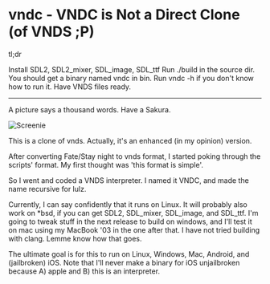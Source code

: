 vndc - VNDC is Not a Direct Clone (of VNDS ;P)
====

tl;dr

Install SDL2, SDL2_mixer, SDL_image, SDL_ttf
Run ./build in the source dir.
You should get a binary named vndc in bin.
Run vndc -h if you don't know how to run it. Have VNDS files ready.

-----

A picture says a thousand words. Have a Sakura.

![Screenie](https://raw.github.com/chaoskagami/vndc/data/screenshot.png)

This is a clone of vnds. Actually, it's an enhanced (in my opinion) version.

After converting Fate/Stay night to vnds format, I started poking through the scripts' format. My first thought was 'this format is simple'.

So I went and coded a VNDS interpreter. I named it VNDC, and made the name recursive for lulz.

Currently, I can say confidently that it runs on Linux. It will probably also work on *bsd, if you can get SDL2, SDL_mixer, SDL_image, and SDL_ttf. I'm going to tweak stuff in the next release to build on windows, and I'll test it on mac using my MacBook '03 in the one after that. I have not tried building with clang. Lemme know how that goes.

The ultimate goal is for this to run on Linux, Windows, Mac, Android, and (jailbroken) iOS. Note that I'll never make a binary for iOS unjailbroken because A) apple and B) this is an interpreter.
